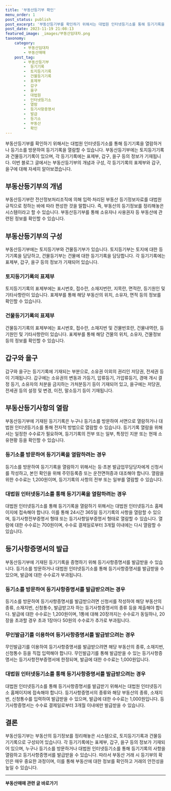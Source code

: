 ```yaml
---
title: '부동산등기부 확인'
menu_order: 1
post_status: publish
post_excerpt: '부동산등기부를 확인하기 위해서는 대법원 인터넷등기소를 통해 등기기록을 열람하거나 등기소를 방문하여 등기기록을 열람할 수 있습니다. 부동산등기부에는 토지등기기록과 건물등기기록이 있으며, 각 등기기록에는 표제부, 갑구, 을구 등의 정보가 기재됩니다. 이번 블로그 글에서는 부동산등기부의 개념과 구성, 각 등기기록의 표제부와 갑구, 을구에 대해 자세히 알아보겠습니다.'
post_date: 2023-11-19 21:08:13
featured_image: _images/부동산임대차.png
taxonomy:
    category:
        - 부동산임대차
        - 부동산매매
    post_tag:
        - 부동산등기부
        -  등기기록
        -  토지등기기록
        -  건물등기기록
        -  표제부
        -  갑구
        -  을구
        -  대법원
        -  인터넷등기소
        -  열람
        -  등기사항증명서
        -  발급
        -  등기소
        -  부동산
        -  확인
---
```



부동산등기부를 확인하기 위해서는 대법원 인터넷등기소를 통해 등기기록을 열람하거나 등기소를 방문하여 등기기록을 열람할 수 있습니다. 부동산등기부에는 토지등기기록과 건물등기기록이 있으며, 각 등기기록에는 표제부, 갑구, 을구 등의 정보가 기재됩니다. 이번 블로그 글에서는 부동산등기부의 개념과 구성, 각 등기기록의 표제부와 갑구, 을구에 대해 자세히 알아보겠습니다.

## 부동산등기부의 개념

부동산등기부란 전산정보처리조직에 의해 입력·처리된 부동산 등기정보자료를 대법원규칙으로 정하는 바에 따라 편성한 것을 말합니다. 즉, 부동산의 등기정보를 정리해놓은 시스템이라고 할 수 있습니다. 부동산등기부를 통해 소유자나 사용권자 등 부동산에 관련된 정보를 확인할 수 있습니다.

## 부동산등기부의 구성

부동산등기부에는 토지등기부와 건물등기부가 있습니다. 토지등기부는 토지에 대한 등기기록을 담당하고, 건물등기부는 건물에 대한 등기기록을 담당합니다. 각 등기기록에는 표제부, 갑구, 을구 등의 정보가 기재되어 있습니다.

### 토지등기기록의 표제부

토지등기기록의 표제부에는 표시번호, 접수란, 소재지번란, 지목란, 면적란, 등기원인 및 기타사항란이 있습니다. 표제부를 통해 해당 부동산의 위치, 소유자, 면적 등의 정보를 확인할 수 있습니다.

### 건물등기기록의 표제부

건물등기기록의 표제부에는 표시번호, 접수란, 소재지번 및 건물번호란, 건물내역란, 등기원인 및 기타사항란이 있습니다. 표제부를 통해 해당 건물의 위치, 소유자, 건물정보 등의 정보를 확인할 수 있습니다.

## 갑구와 을구

갑구와 을구는 등기기록에 기재되는 부분으로, 소유권 이외의 권리인 저당권, 전세권 등이 기재됩니다. 갑구에는 소유권의 변동과 가등기, 압류등기, 가압류등기, 경매 개시 결정 등기, 소유자의 처분을 금지하는 가처분등기 등이 기재되어 있고, 을구에는 저당권, 전세권 등의 설정 및 변경, 이전, 말소등기 등이 기재됩니다.

## 부동산등기사항의 열람

부동산등기부에 기재된 등기기록은 누구나 등기소를 방문하여 서면으로 열람하거나 대법원 인터넷등기소를 통해 전자적 방법으로 열람할 수 있습니다. 등기기록 열람을 위해서는 일정한 수수료가 필요하며, 등기기록의 전부 또는 일부, 특정인 지분 또는 현재 소유현황 등을 확인할 수 있습니다.

### 등기소를 방문하여 등기기록을 열람하려는 경우

등기소를 방문하여 등기기록을 열람하기 위해서는 등·초본 발급업무담당자에게 신청서를 작성하고, 본인 확인을 위해 주민등록증 또는 운전면허증과 대조해야 합니다. 열람을 위한 수수료는 1,200원이며, 등기기록의 사항의 전부 또는 일부를 열람할 수 있습니다.

### 대법원 인터넷등기소를 통해 등기기록을 열람하려는 경우

대법원 인터넷등기소를 통해 등기기록을 열람하기 위해서는 대법원 인터넷등기소 홈페이지에 접속해야 합니다. 이를 통해 24시간 365일 등기기록의 사항을 열람할 수 있으며, 등기사항전부증명서 형태 또는 등기사항일부증명서 형태로 열람할 수 있습니다. 열람에 대한 수수료는 700원이며, 수수료 결제일로부터 3개월 이내에는 다시 열람할 수 있습니다.

## 등기사항증명서의 발급

부동산등기부에 기재된 등기기록을 증명하기 위해 등기사항증명서를 발급받을 수 있습니다. 등기소를 방문하거나 대법원 인터넷등기소를 통해 등기사항증명서를 발급받을 수 있으며, 발급에 대한 수수료가 부과됩니다.

### 등기소를 방문하여 등기사항증명서를 발급받으려는 경우

등기소를 방문하여 등기사항증명서를 발급받으려면 신청서를 작성하여 해당 부동산의 종류, 소재지번, 신청통수, 발급받고자 하는 등기사항증명서의 종류 등을 제출해야 합니다. 발급에 대한 수수료는 1,200원이며, 1통에 대해 20장까지는 수수료가 동일하나, 20장을 초과할 경우 초과 1장마다 50원의 수수료가 추가로 부과됩니다.

### 무인발급기를 이용하여 등기사항증명서를 발급받으려는 경우

무인발급기를 이용하여 등기사항증명서를 발급받으려면 해당 부동산의 종류, 소재지번, 신청통수 등을 직접 입력해야 합니다. 무인발급기를 통해 발급받을 수 있는 등기사항증명서는 등기사항전부증명서에 한정되며, 발급에 대한 수수료는 1,000원입니다.

### 대법원 인터넷등기소를 통해 등기사항증명서를 발급받으려는 경우

대법원 인터넷등기소를 통해 등기사항증명서를 발급받기 위해서는 대법원 인터넷등기소 홈페이지에 접속해야 합니다. 등기사항증명서의 종류와 해당 부동산의 종류, 소재지번, 신청통수를 입력하여 발급받을 수 있으며, 발급에 대한 수수료는 1,000원입니다. 등기사항증명서는 수수료 결제일로부터 3개월 이내에만 발급받을 수 있습니다.

## 결론

부동산등기부는 부동산의 등기정보를 정리해놓은 시스템으로, 토지등기기록과 건물등기기록으로 구성되어 있습니다. 각 등기기록에는 표제부, 갑구, 을구 등의 정보가 기재되어 있으며, 누구나 등기소를 방문하거나 대법원 인터넷등기소를 통해 등기기록의 사항을 열람하고 등기사항증명서를 발급받을 수 있습니다. 따라서 부동산 거래 시 등기부의 확인은 매우 중요한 과정이며, 이를 통해 부동산에 대한 정보를 확인하고 거래의 안전성을 높일 수 있습니다.
<!-- wp:separator -->
<hr class="wp-block-separator has-alpha-channel-opacity"/>
<!-- /wp:separator -->

<!-- wp:group {"backgroundColor":"base","layout":{"type":"constrained"}} -->
<div class="wp-block-group has-base-background-color has-background"><!-- wp:paragraph {"align":"center","fontSize":"medium"} -->
<p class="has-text-align-center has-large-font-size"><strong>부동산매매 관련 글 바로가기</strong></p>
<!-- /wp:paragraph -->


<!-- wp:latest-posts
{"categories":[{"id":22715,"count":19,"description":"","link":"https://uknowlaw.com/category/%eb%b6%80%eb%8f%99%ec%82%b0%eb%a7%a4%eb%a7%a4/","name":"부동산매매","slug":"부동산매매","taxonomy":"category","parent":0,"meta":[],"_links":{"self":[{"href":"https://uknowlaw.com/wp-json/wp/v2/categories/22715"}],"collection":[{"href":"https://uknowlaw.com/wp-json/wp/v2/categories"}],"about":[{"href":"https://uknowlaw.com/wp-json/wp/v2/taxonomies/category"}],"wp:post_type":[{"href":"https://uknowlaw.com/wp-json/wp/v2/posts?categories=22715"}],"curies":[{"name":"wp","href":"https://api.w.org/{rel}","templated":true}]}}],"postsToShow":100,"excerptLength":28,"postLayout":"grid","columns":2,"featuredImageAlign":"left","featuredImageSizeSlug":"large","fontSize":"small"} /--></div>
<!-- /wp:group -->